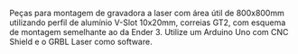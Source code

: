 Peças para montagem de gravadora a laser com área útil de 800x800mm utilizando 
perfil de alumínio V-Slot 10x20mm, correias GT2, 
com esquema de montagem semelhante ao da Ender 3. 
Utilize um Arduino Uno com CNC Shield e o GRBL Laser como software.

